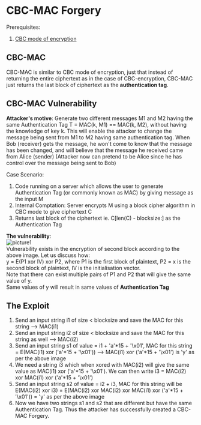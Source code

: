 # CBC-MAC Forgery

Prerequisites:
1. [CBC mode of encryption](https://github.com/ashutosh1206/Crypton/tree/master/Block-Cipher/Mode-of-Encryption)
  
  

## CBC-MAC
CBC-MAC is similar to CBC mode of encryption, just that instead of returning the entire ciphertext as in the case of CBC-encryption, CBC-MAC just returns the last block of ciphertext as the **authentication tag**.  
  
  
## CBC-MAC Vulnerability
**Attacker's motive**: Generate two different messages M1 and M2 having the same Authentication Tag T = MAC(k, M1) == MAC(k, M2), without having the knowledge of key k. This will enable the attacker to change the message being sent from M1 to M2 having same authentication tag. When Bob (receiver) gets the message, he won't come to know that the message has been changed, and will believe that the message he received came from Alice (sender) (Attacker now can pretend to be Alice since he has control over the message being sent to Bob)
  
Case Scenario:
1. Code running on a server which allows the user to generate Authentication Tag (or commonly known as MAC) by giving message as the input M
2. Internal Comptation: Server encrypts M using a block cipher algorithm in CBC mode to give ciphertext C
2. Returns last block of the ciphertext ie. C[len(C) - blocksize:] as the Authentication Tag
  

**The vulnerability**:  
![picture1](https://i.imgur.com/o4oUSwh.png)  
Vulnerability exists in the encryption of second block according to the above image. Let us discuss how:  
y = E(P1 xor IV) xor P2, where P1 is the first block of plaintext, P2 = x is the second block of plaintext, IV is the initialisation vector.  
Note that there can exist multiple pairs of P1 and P2 that will give the same value of y.  
Same values of y will result in same values of **Authentication Tag**   
  
  
## The Exploit  
1. Send an input string i1 of size < blocksize and save the MAC for this string --> MAC(i1)
2. Send an input string i2 of size < blocksize and save the MAC for this string as well --> MAC(i2)
3. Send an input string s1 of value = i1 + 'a'*15 + '\x01', MAC for this string = E(MAC(i1) xor ('a'*15 + '\x01')) --> MAC(i1) xor ('a'*15 + '\x01') is 'y' as per the above image 
4. We need a string i3 which when xored with MAC(i2) will give the same value as MAC(i1) xor ('a'*15 + '\x01'). We can then write i3 = MAC(i2) xor MAC(i1) xor ('a'*15 + '\x01')
5. Send an input string s2 of value = i2 + i3, MAC for this string will be E(MAC(i2) xor i3) = E(MAC(i2) xor MAC(i2) xor MAC(i1) xor ('a'*15 + '\x01')) = 'y' as per the above image
6. Now we have two strings s1 and s2 that are different but have the same Authentication Tag. Thus the attacker has successfully created a CBC-MAC Forgery.
